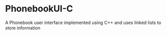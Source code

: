 # PhonebookUI-C
A Phonebook user interface implemented using C++ and uses linked lists to store information
